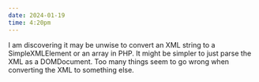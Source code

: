 ```yaml
---
date: 2024-01-19
time: 4:20pm
---
```

I am discovering it may be unwise to convert an XML string to a SimpleXMLElement or an array in PHP. It might be simpler to just parse the XML as a DOMDocument. Too many things seem to go wrong when converting the XML to something else.